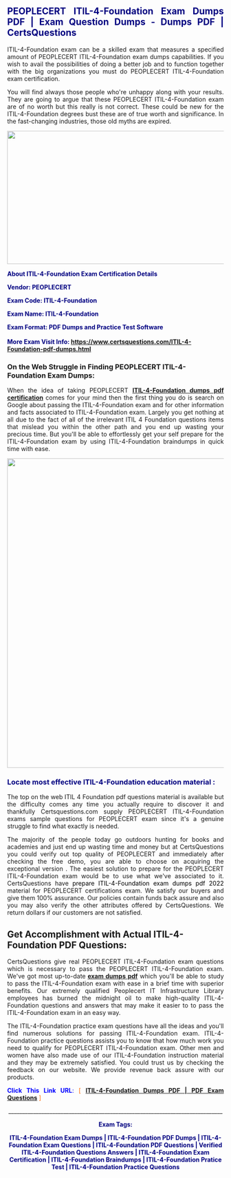 <h2 style="text-align: justify;"><span style="color: #000080;">PEOPLECERT ITIL-4-Foundation Exam Dumps PDF | Exam Question Dumps - Dumps PDF | CertsQuestions</span></h2>
<p style="text-align: justify;">ITIL-4-Foundation exam can be a skilled exam that measures a specified amount of PEOPLECERT  ITIL-4-Foundation exam dumps capabilities. If you wish to avail the possibilities of doing a better job and to function together with the big organizations you must do PEOPLECERT ITIL-4-Foundation exam certification.</p>
<p style="text-align: justify;">You will find always those people who're unhappy along with your results. They are going to argue that these PEOPLECERT  ITIL-4-Foundation exam are of no worth but this really is not correct. These could be new for the ITIL-4-Foundation degrees bust these are of true worth and significance. In the fast-changing industries, those old myths are expired.</p>
<p><img style="display: block; margin-left: auto; margin-right: auto;" src="https://i.imgur.com/eaP4ae9.png" width="840" height="310" /></p>
<p><span style="color: #000080;"><strong>About ITIL-4-Foundation Exam Certification Details</strong></span></p>
<p><span style="color: #000080;"><strong>Vendor: PEOPLECERT<br /></strong></span></p>
<p><span style="color: #000080;"><strong>Exam Code: ITIL-4-Foundation</strong></span></p>
<p><span style="color: #000080;"><strong>Exam Name: ITIL-4-Foundation</strong></span></p>
<p><span style="color: #000080;"><strong>Exam Format: PDF Dumps and Practice Test Software<br /><br />More Exam Visit Info: <span style="color: #ff6600;"><a href="https://www.certsquestions.com/ITIL-4-Foundation-pdf-dumps.html">https://www.certsquestions.com/ITIL-4-Foundation-pdf-dumps.html</a></span></strong></span></p>
<h3>On the Web Struggle in Finding PEOPLECERT ITIL-4-Foundation Exam Dumps:</h3>
<p style="text-align: justify;">When the idea of taking PEOPLECERT <a href="https://www.certsquestions.com/ITIL-4-Foundation-pdf-dumps.html"><strong> ITIL-4-Foundation dumps pdf certification</strong></a> comes for your mind then the first thing you do is search on Google about passing the ITIL-4-Foundation exam and for other information and facts associated to ITIL-4-Foundation exam. Largely you get nothing at all due to the fact of all of the irrelevant ITIL 4 Foundation questions items that mislead you within the other path and you end up wasting your precious time. But you'll be able to effortlessly get your self prepare for the ITIL-4-Foundation exam by using ITIL-4-Foundation braindumps in quick time with ease.</p>
<p><a href="https://www.certsquestions.com/ITIL-4-Foundation-pdf-dumps.html"><img style="display: block; margin-left: auto; margin-right: auto;" src="https://i.imgur.com/pxhoKQ2.png" width="720" /></a></p>
<h3><span style="color: #000080;">Locate most effective  ITIL-4-Foundation education material :</span></h3>
<p style="text-align: justify;">The top on the web ITIL 4 Foundation pdf questions material is available but the difficulty comes any time you actually require to discover it and thankfully Certsquestions.com supply PEOPLECERT ITIL-4-Foundation exams sample questions for PEOPLECERT  exam since it's a genuine struggle to find what exactly is needed.</p>
<p style="text-align: justify;">The majority of the people today go outdoors hunting for books and academies and just end up wasting time and money but at CertsQuestions you could verify out top quality of PEOPLECERT  and immediately after checking the free demo, you are able to choose on acquiring the exceptional version . The easiest solution to prepare for the PEOPLECERT ITIL-4-Foundation exam would be to use what we've associated to it. CertsQuestions have <span style="color: #000000;">prepare ITIL-4-Foundation exam dumps pdf 2022</span> material for PEOPLECERT certifications exam. We satisfy our buyers and give them 100% assurance. Our policies contain funds back assure and also you may also verify the other attributes offered by CertsQuestions. We return dollars if our customers are not satisfied.</p>
<h2>Get Accomplishment with Actual ITIL-4-Foundation PDF Questions:</h2>
<p style="text-align: justify;">CertsQuestions give real PEOPLECERT ITIL-4-Foundation exam questions which is necessary to pass the PEOPLECERT  ITIL-4-Foundation exam. We've got most up-to-date<strong>&nbsp;<a href="https://www.certsquestions.com/">exam dumps pdf</a></strong>&nbsp;which you'll be able to study to pass the ITIL-4-Foundation exam with ease in a brief time with superior benefits. Our extremely qualified Peoplecert IT Infrastructure Library employees has burned the midnight oil to make high-quality ITIL-4-Foundation questions and answers that may make it easier to to pass the ITIL-4-Foundation exam in an easy way.</p>
<p style="text-align: justify;">The ITIL-4-Foundation practice exam questions have all the ideas and you'll find numerous solutions for passing ITIL-4-Foundation exam. ITIL-4-Foundation practice questions assists you to know that how much work you need to qualify for PEOPLECERT  ITIL-4-Foundation exam. Other men and women have also made use of our ITIL-4-Foundation instruction material and they may be extremely satisfied. You could trust us by checking the feedback on our website. We provide revenue back assure with our products.</p>
<p style="text-align: justify;"><span style="color: #0000ff;"><strong>Click This Link URL</strong>:</span> <span style="color: #ff6600;">[ <strong><a href="https://www.certsquestions.com/peoplecert-it-infrastructure-library-certification.html">ITIL-4-Foundation Dumps PDF | PDF Exam Questions</a></strong> ]</span></p>
<p style="text-align: center;">______________________________________________________________________________</p>
<p style="text-align: center;"><span style="color: #000080;"><strong>Exam Tags:</strong></span></p>
<p style="text-align: center;"><span style="color: #000080;"><strong>ITIL-4-Foundation Exam Dumps | ITIL-4-Foundation PDF Dumps | ITIL-4-Foundation Exam Questions | ITIL-4-Foundation PDF Questions | Verified ITIL-4-Foundation Questions Answers | ITIL-4-Foundation Exam Certification | ITIL-4-Foundation Braindumps | ITIL-4-Foundation Pratice Test | ITIL-4-Foundation Practice Questions</strong></span></p>
